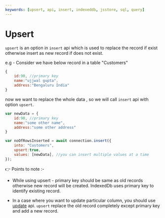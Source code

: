 ```yaml
---
keywords: [upsert, api, insert, indexeddb, jsstore, sql, query]
---
```


# Upsert

`upsert` is an option in `insert` api which is used to replace the record if exist otherwise insert as new record if does not exist.

e.g - Consider we have below record in a table "Customers"

```javascript
{
    id:90, //primary key
    name:"ujjwal gupta",
    address:"Bengaluru India"
}
```

now we want to replace the whole data , so we will call `insert` api with option `upsert`.

```javascript
var newData = {
    id:90, //primary key
    name:"some other name",
    address:"some other address"
}

var noOfRowsInserted = await connection.insert({
    into: "Customers",
    upsert:true,
    values: [newData], //you can insert multiple values at a time
});
``` 

👉 Points to note :- 

* While using upsert - primary key should be same as old records otherwise new record will be created. IndexedDb uses primary key to identify existing record.

* In a case where you want to update particular column, you should use [update](/docs/update/index.md) api. `upsert` replace the old record completely except primary key and add a new record.
